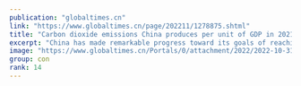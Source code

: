 ```yaml
---
publication: "globaltimes.cn"
link: "https://www.globaltimes.cn/page/202211/1278875.shtml"
title: "Carbon dioxide emissions China produces per unit of GDP in 2021 50.8% lower than in 2005: envoy"
excerpt: "China has made remarkable progress toward its goals of reaching peak carbon emissions and carbon neutralization, China's Special Envoy for Climate Change Xie Zhenhua said Sunday during this year's UN "
image: "https://www.globaltimes.cn/Portals/0/attachment/2022/2022-10-31/dd7537f3-c8ba-46d3-9e57-0c2e847b48d8_s.jpeg"
group: con
rank: 14
---
```


